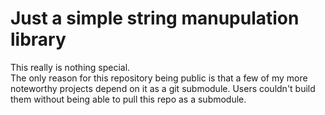 # Just a simple string manupulation library

This really is nothing special.  
The only reason for this repository being public is that a few of my more noteworthy projects depend on it as a git submodule.
Users couldn't build them without being able to pull this repo as a submodule.
